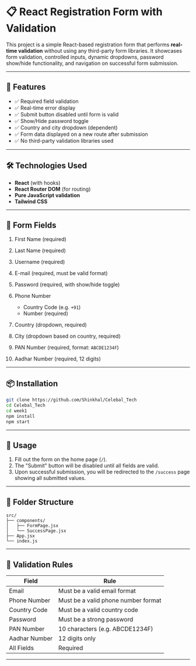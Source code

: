 # 📋 React Registration Form with Validation

This project is a simple React-based registration form that performs **real-time validation** without using any third-party form libraries. It showcases form validation, controlled inputs, dynamic dropdowns, password show/hide functionality, and navigation on successful form submission.

---

## 🚀 Features

* ✅ Required field validation
* ✅ Real-time error display
* ✅ Submit button disabled until form is valid
* ✅ Show/Hide password toggle
* ✅ Country and city dropdown (dependent)
* ✅ Form data displayed on a new route after submission
* ✅ No third-party validation libraries used

---

## 🛠️ Technologies Used

* **React** (with hooks)
* **React Router DOM** (for routing)
* **Pure JavaScript validation**
* **Tailwind CSS** 

---

## 🧾 Form Fields

1. First Name (required)
2. Last Name (required)
3. Username (required)
4. E-mail (required, must be valid format)
5. Password (required, with show/hide toggle)
6. Phone Number

   * Country Code (e.g. `+91`)
   * Number (required)
7. Country (dropdown, required)
8. City (dropdown based on country, required)
9. PAN Number (required, format: `ABCDE1234F`)
10. Aadhar Number (required, 12 digits)

---

## 📦 Installation

```bash
git clone https://github.com/Shinkhal/Celebal_Tech
cd Celebal_Tech
cd week1
npm install
npm start
```

---

## 🧪 Usage

1. Fill out the form on the home page (`/`).
2. The "Submit" button will be disabled until all fields are valid.
3. Upon successful submission, you will be redirected to the `/success` page showing all submitted values.

---

## 📁 Folder Structure

```
src/
├── components/
│   ├── FormPage.jsx
│   └── SuccessPage.jsx
├── App.jsx
└── index.js
```

---

## 🔐 Validation Rules

| Field         | Rule                            |
| ------------- | ------------------------------- |
| Email         | Must be a valid email format    |
| Phone Number  | Must be a valid phone number format |
| Country Code  | Must be a valid country code    |
|Password       | Must be a strong password       |
| PAN Number    | 10 characters (e.g. ABCDE1234F) |
| Aadhar Number | 12 digits only                  |
| All Fields    | Required                        |

---